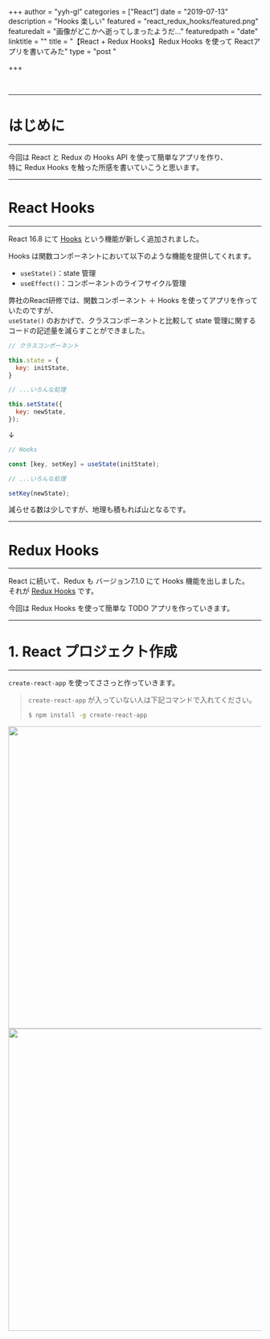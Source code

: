 +++
author = "yyh-gl"
categories = ["React"]
date = "2019-07-13"
description = "Hooks 楽しい"
featured = "react_redux_hooks/featured.png"
featuredalt = "画像がどこかへ逝ってしまったようだ…"
featuredpath = "date"
linktitle = ""
title = "【React + Redux Hooks】Redux Hooks を使って Reactアプリを書いてみた"
type = "post "

+++


<br>

---
# はじめに
---

今回は React と Redux の Hooks API を使って簡単なアプリを作り、<br>
特に Redux Hooks を触った所感を書いていこうと思います。 

---
# React Hooks 
---

React 16.8 にて <u>[Hooks](https://reactjs.org/docs/hooks-intro.html)</u> という機能が新しく追加されました。

Hooks は関数コンポーネントにおいて以下のような機能を提供してくれます。

- `useState()`：state 管理
- `useEffect()`：コンポーネントのライフサイクル管理

弊社のReact研修では、関数コンポーネント ＋ Hooks を使ってアプリを作っていたのですが、<br>
`useState()` のおかげで、クラスコンポーネントと比較して state 管理に関するコードの記述量を減らすことができました。


```jsx
// クラスコンポーネント

this.state = {
  key: initState,
}

// ...いろんな処理

this.setState({
  key: newState,
});
```

↓

```jsx
// Hooks

const [key, setKey] = useState(initState);

// ...いろんな処理

setKey(newState);
```

減らせる数は少しですが、地理も積もれば山となるです。

---
# Redux Hooks
---

React に続いて、Redux も バージョン7.1.0 にて Hooks 機能を出しました。<br>
それが <u>[Redux Hooks](https://react-redux.js.org/next/api/hooks)</u> です。

今回は Redux Hooks を使って簡単な TODO アプリを作っていきます。


---
# 1. React プロジェクト作成
---

`create-react-app` を使ってささっと作っていきます。

> `create-react-app` が入っていない人は下記コマンドで入れてください。
> 
> ```zsh
> $ npm install -g create-react-app
> ```



<img src="http://localhost:1313/tech-blog/img/tech-blog/2019/06/-/-" width="600">
<img src="https://yyh-gl.github.io/tech-blog/img/tech-blog/2019/06/-/-" width="600">
